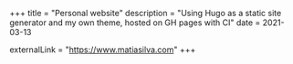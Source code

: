 +++
title = "Personal website"
description = "Using Hugo as a static site generator and my own theme, hosted on GH pages with CI"
date = 2021-03-13

externalLink = "https://www.matiasilva.com"
+++